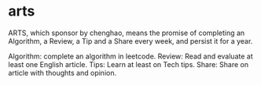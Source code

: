 # arts
ARTS, which sponsor by chenghao, means the promise of completing an Algorithm, a Review, a Tip and a Share every week, and persist it for a year.

Algorithm: complete an algorithm in leetcode.
Review: Read and evaluate at least one English article.
Tips: Learn at least on Tech tips.
Share: Share on article with thoughts and opinion.
